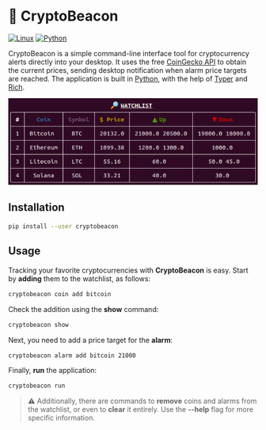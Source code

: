 # 🚨 CryptoBeacon

[![Linux](https://svgshare.com/i/Zhy.svg)](https://svgshare.com/i/Zhy.svg)
[![Python](https://img.shields.io/badge/python-3.10-blue)](https://www.python.org/)

CryptoBeacon is a simple command-line interface tool for cryptocurrency alerts directly into your desktop. It uses the free [CoinGecko API](https://www.coingecko.com/en/api/documentation) to obtain the current prices, sending desktop notification when alarm price targets are reached. The application is built in [Python](https://www.python.org/), with the help of [Typer](https://github.com/tiangolo/typer) and [Rich](https://github.com/Textualize/rich).

![watchlist](./imgs/watchlist.png)

## Installation

```Bash
pip install --user cryptobeacon
```

## Usage

Tracking your favorite cryptocurrencies with **CryptoBeacon** is easy. Start by **adding** them to the watchlist, as follows:

```Bash
cryptobeacon coin add bitcoin
```

Check the addition using the **show** command:

```Bash
cryptobeacon show
```

Next, you need to add a price target for the **alarm**:

```Bash
cryptobeacon alarm add bitcoin 21000
```

Finally, **run** the application:

```Bash
cryptobeacon run
```

> ⚠️ Additionally, there are commands to **remove** coins and alarms from the watchlist, or even to **clear** it entirely. Use the **--help** flag for more specific information.
